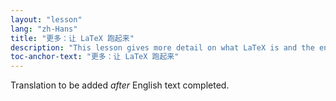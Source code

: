 ```yaml
---
layout: "lesson"
lang: "zh-Hans"
title: "更多：让 LaTeX 跑起来"
description: "This lesson gives more detail on what LaTeX is and the engines it runs on."
toc-anchor-text: "更多：让 LaTeX 跑起来"
---
```


Translation to be added _after_ English text completed.
